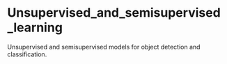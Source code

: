 # Unsupervised_and_semisupervised_learning
Unsupervised and semisupervised models for object detection and classification.
